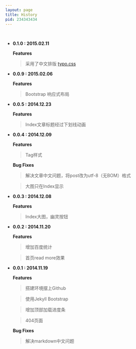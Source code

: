 ```yaml
---
layout: page
title: History
pid: 234343434
---
```

<br/>

- **0.1.0 : 2015.02.11**

    **Features**
    >  采用了中文排版 [typo.css](http://typo.sofi.sh/)
	
- **0.0.9 : 2015.02.06**

     **Features**
    > Bootstrap 响应式布局
	
- **0.0.5 : 2014.12.23**

    **Features**
    > Index文章标题经过下划线动画

- **0.0.4 : 2014.12.09**

    **Features**
    > Tag样式
    
	**Bug Fixes**
	> 解决文章中文问题，将post改为utf-8（无BOM）格式
	
	> 大图只在Index显示

- **0.0.3 : 2014.12.08**

    **Features**
    > Index大图，幽灵按钮
	
- **0.0.2 : 2014.11.20**

	**Features**
	> 增加百度统计
	
	> 首页read more效果
	
- **0.0.1 : 2014.11.19**

    **Features**
    > 搭建环境摆上Github

    > 使用Jekyll Bootstrap

    > 增加顶部加载进度条

    > 404页面
    
	**Bug Fixes**
	> 解决markdown中文问题
